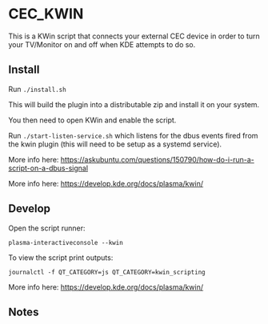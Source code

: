 # CEC_KWIN

This is a KWin script that connects your external CEC device in order to turn your TV/Monitor on and off when KDE attempts to do so.

## Install

Run ```./install.sh```

This will build the plugin into a distributable zip and install it on your system.

You then need to open KWin and enable the script.


Run ```./start-listen-service.sh``` which listens for the dbus events fired from the kwin plugin (this will need to be setup as a systemd service).

More info here: https://askubuntu.com/questions/150790/how-do-i-run-a-script-on-a-dbus-signal

More info here: https://develop.kde.org/docs/plasma/kwin/

## Develop

Open the script runner:

```plasma-interactiveconsole --kwin```

To view the script print outputs:

```journalctl -f QT_CATEGORY=js QT_CATEGORY=kwin_scripting```


More info here: https://develop.kde.org/docs/plasma/kwin/

## Notes